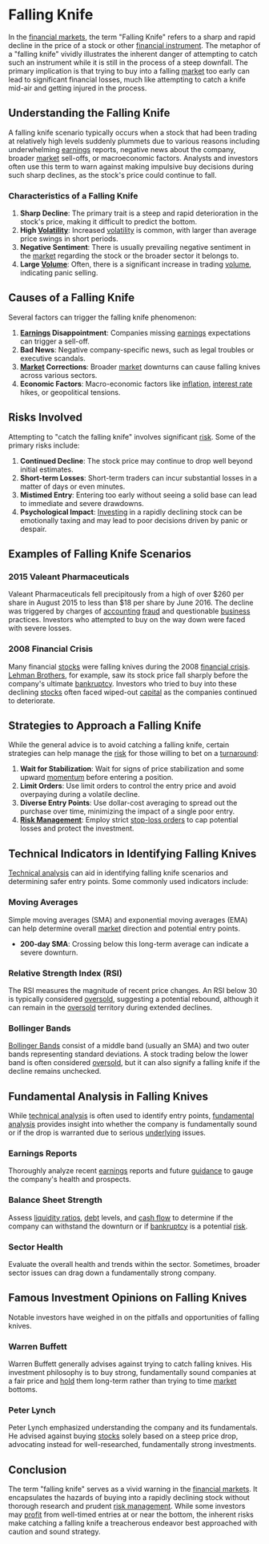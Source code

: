 # Falling Knife

In the [financial markets](../f/financial_market.md), the term "Falling Knife" refers to a sharp and rapid decline in the price of a stock or other [financial instrument](../f/financial_instrument.md). The metaphor of a "falling knife" vividly illustrates the inherent danger of attempting to catch such an instrument while it is still in the process of a steep downfall. The primary implication is that trying to buy into a falling [market](../m/market.md) too early can lead to significant financial losses, much like attempting to catch a knife mid-air and getting injured in the process.

## Understanding the Falling Knife

A falling knife scenario typically occurs when a stock that had been trading at relatively high levels suddenly plummets due to various reasons including underwhelming [earnings](../e/earnings.md) reports, negative news about the company, broader [market](../m/market.md) sell-offs, or macroeconomic factors. Analysts and investors often use this term to warn against making impulsive buy decisions during such sharp declines, as the stock's price could continue to fall.

### Characteristics of a Falling Knife

1. **Sharp Decline**: The primary trait is a steep and rapid deterioration in the stock's price, making it difficult to predict the bottom.
2. **High [Volatility](../v/volatility.md)**: Increased [volatility](../v/volatility.md) is common, with larger than average price swings in short periods.
3. **Negative Sentiment**: There is usually prevailing negative sentiment in the [market](../m/market.md) regarding the stock or the broader sector it belongs to.
4. **Large [Volume](../v/volume.md)**: Often, there is a significant increase in trading [volume](../v/volume.md), indicating panic selling.

## Causes of a Falling Knife

Several factors can trigger the falling knife phenomenon:

1. **[Earnings](../e/earnings.md) Disappointment**: Companies missing [earnings](../e/earnings.md) expectations can trigger a sell-off.
2. **Bad News**: Negative company-specific news, such as legal troubles or executive scandals.
3. **[Market](../m/market.md) Corrections**: Broader [market](../m/market.md) downturns can cause falling knives across various sectors.
4. **Economic Factors**: Macro-economic factors like [inflation](../i/inflation.md), [interest rate](../i/interest_rate.md) hikes, or geopolitical tensions.

## Risks Involved

Attempting to "catch the falling knife" involves significant [risk](../r/risk.md). Some of the primary risks include:

1. **Continued Decline**: The stock price may continue to drop well beyond initial estimates.
2. **Short-term Losses**: Short-term traders can incur substantial losses in a matter of days or even minutes.
3. **Mistimed Entry**: Entering too early without seeing a solid base can lead to immediate and severe drawdowns.
4. **Psychological Impact**: [Investing](../i/investing.md) in a rapidly declining stock can be emotionally taxing and may lead to poor decisions driven by panic or despair.

## Examples of Falling Knife Scenarios

### 2015 Valeant Pharmaceuticals

Valeant Pharmaceuticals fell precipitously from a high of over $260 per share in August 2015 to less than $18 per share by June 2016. The decline was triggered by charges of [accounting](../a/accounting.md) [fraud](../f/fraud.md) and questionable [business](../b/business.md) practices. Investors who attempted to buy on the way down were faced with severe losses.

### 2008 Financial Crisis

Many financial [stocks](../s/stock.md) were falling knives during the 2008 [financial crisis](../f/financial_crisis.md). [Lehman Brothers](../l/lehman_brothers.md), for example, saw its stock price fall sharply before the company's ultimate [bankruptcy](../b/bankruptcy.md). Investors who tried to buy into these declining [stocks](../s/stock.md) often faced wiped-out [capital](../c/capital.md) as the companies continued to deteriorate.

## Strategies to Approach a Falling Knife

While the general advice is to avoid catching a falling knife, certain strategies can help manage the [risk](../r/risk.md) for those willing to bet on a [turnaround](../t/turnaround.md):

1. **Wait for Stabilization**: Wait for signs of price stabilization and some upward [momentum](../m/momentum.md) before entering a position.
2. **Limit Orders**: Use limit orders to control the entry price and avoid overpaying during a volatile decline.
3. **Diverse Entry Points**: Use dollar-cost averaging to spread out the purchase over time, minimizing the impact of a single poor entry.
4. **[Risk Management](../r/risk_management.md)**: Employ strict [stop-loss orders](../s/stop-loss_orders.md) to cap potential losses and protect the investment.

## Technical Indicators in Identifying Falling Knives

[Technical analysis](../t/technical_analysis.md) can aid in identifying falling knife scenarios and determining safer entry points. Some commonly used indicators include:

### Moving Averages

Simple moving averages (SMA) and exponential moving averages (EMA) can help determine overall [market](../m/market.md) direction and potential entry points.

- **200-day SMA**: Crossing below this long-term average can indicate a severe downturn.

### Relative Strength Index (RSI)

The RSI measures the magnitude of recent price changes. An RSI below 30 is typically considered [oversold](../o/oversold.md), suggesting a potential rebound, although it can remain in the [oversold](../o/oversold.md) territory during extended declines.

### Bollinger Bands

[Bollinger Bands](../b/bollinger_band.md) consist of a middle band (usually an SMA) and two outer bands representing standard deviations. A stock trading below the lower band is often considered [oversold](../o/oversold.md), but it can also signify a falling knife if the decline remains unchecked.

## Fundamental Analysis in Falling Knives

While [technical analysis](../t/technical_analysis.md) is often used to identify entry points, [fundamental analysis](../f/fundamental_analysis.md) provides insight into whether the company is fundamentally sound or if the drop is warranted due to serious [underlying](../u/underlying.md) issues.

### Earnings Reports

Thoroughly analyze recent [earnings](../e/earnings.md) reports and future [guidance](../g/guidance.md) to gauge the company's health and prospects.

### Balance Sheet Strength

Assess [liquidity ratios](../l/liquidity_ratios.md), [debt](../d/debt.md) levels, and [cash flow](../c/cash_flow.md) to determine if the company can withstand the downturn or if [bankruptcy](../b/bankruptcy.md) is a potential [risk](../r/risk.md).

### Sector Health

Evaluate the overall health and trends within the sector. Sometimes, broader sector issues can drag down a fundamentally strong company.

## Famous Investment Opinions on Falling Knives

Notable investors have weighed in on the pitfalls and opportunities of falling knives.

### Warren Buffett

Warren Buffett generally advises against trying to catch falling knives. His investment philosophy is to buy strong, fundamentally sound companies at a fair price and [hold](../h/hold.md) them long-term rather than trying to time [market](../m/market.md) bottoms.

### Peter Lynch

Peter Lynch emphasized understanding the company and its fundamentals. He advised against buying [stocks](../s/stock.md) solely based on a steep price drop, advocating instead for well-researched, fundamentally strong investments.

## Conclusion

The term "falling knife" serves as a vivid warning in the [financial markets](../f/financial_market.md). It encapsulates the hazards of buying into a rapidly declining stock without thorough research and prudent [risk management](../r/risk_management.md). While some investors may [profit](../p/profit.md) from well-timed entries at or near the bottom, the inherent risks make catching a falling knife a treacherous endeavor best approached with caution and sound strategy.